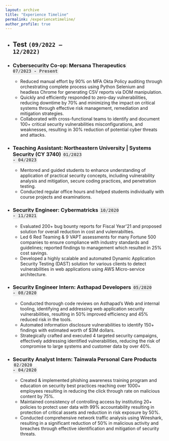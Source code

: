 ```yaml
---
layout: archive
title: "Experience Timeline"
permalink: /experiencetimeline/
author_profile: true
---
```


- ## Test <code class="language-plaintext highlighter-rouge">(09/2022 – 12/2022)</code>
- ### Cybersecurity Co-op: Mersana Therapeutics     <code><span style="background-color: #f0f0f0; padding: 3px 3px; border-radius: 3px; font-weight: bold; color: #555;"> 07/2023 - Present</span></code>
    - Reduced manual effort by 90% on MFA Okta Policy auditing through orchestrating complete process using Python Selenium and headless Chrome for generating CSV reports via DOM manipulation.
    - Quickly and efficiently responded to zero-day vulnerabilities, reducing downtime by 70% and minimizing the impact on critical systems through effective risk management, remediation and mitigation strategies.
    - Collaborated with cross-functional teams to identify and document 100+ critical security vulnerabilities misconfigurations, and weaknesses, resulting in 30% reduction of potential cyber threats and attacks.

- ### Teaching Assistant: Northeastern University | Systems Security (CY 3740)      <code><span style="background-color: #f0f0f0; padding: 3px 3px; border-radius: 3px; font-weight: bold; color: #555;">01/2023 - 04/2023</span></code>
    - Mentored and guided students to enhance understanding of application of practical security concepts, including vulnerability analysis and mitigation, secure coding practices, and penetration testing.
    - Conducted regular office hours and helped students individually with course projects and examinations.

- ### Security Engineer: Cybermatricks      <code><span style="background-color: #f0f0f0; padding: 3px 3px; border-radius: 3px; font-weight: bold; color: #555;">10/2020 - 11/2021</span></code>
    - Evaluated 200+ bug bounty reports for Fiscal Year'21 and proposed solution for overall reduction in cost and vulenrabilties.
    - Led 6 Red Teaming & 9 VAPT assessments for many Fortune 500 companies to ensure compliance with industry standards and guidelines; reported findings to management which resulted in 25% cost savings.
    - Developed a highly scalable and automated Dynamic Application Security Testing (DAST) solution for various clients to detect vulnerabilities in web applications using AWS Micro-service architecture.

- ### Security Engineer Intern: Asthapad Developers     <code><span style="background-color: #f0f0f0; padding: 3px 3px; border-radius: 3px; font-weight: bold; color: #555;">05/2020 - 08/2020</span></code>
    - Conducted thorough code reviews on Asthapad’s Web and internal tooling, identifying and addressing web application security vulnerabilities, resulting in 50% improved efficiency and 45% reduced risk in the tools.
    - Automated information disclosure vulnerabilities to identify 150+ findings with estimated worth of $3M dollars.
    - Strategically crafted and executed 4 targeted security campaigns, effectively addressing identified vulnerabilities, reducing the risk of compromise to large systems and customer data by over 40%.

- ### Security Analyst Intern: Tainwala Personal Care Products      <code><span style="background-color: #f0f0f0; padding: 3px 3px; border-radius: 3px; font-weight: bold; color: #555;">02/2020 - 04/2020</span></code>
    - Created & implemented phishing awareness training program and education on security best practices reaching over 1000+ employees resulting in reducing the click through rate on malicious content by 75%.
    - Maintained consistency of controlling access by instituting 20+ policies to protect user data with 99% accountability resulting in protection of critical assets and reduction in risk exposure by 50%.
    - Conducted comprehensive network traffic analysis using Wireshark, resulting in a significant reduction of 50% in malicious activity and breaches through effective identification and mitigation of security threats.
